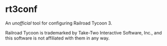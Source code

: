 # rt3conf

An *unofficial* tool for configuring Railroad Tycoon 3.

Railroad Tycoon is trademarked by Take-Two Interactive Software, Inc., and this
software is not affiliated with them in any way.
